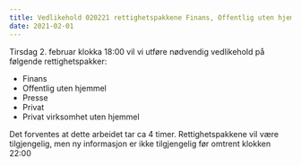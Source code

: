 ```yaml
---
title: Vedlikehold 020221 rettighetspakkene Finans, Offentlig uten hjemmel, privat med oppgaver og privat 
date: 2021-02-01
---
```


Tirsdag 2. februar klokka 18:00 vil vi utføre nødvendig vedlikehold på følgende rettighetspakker:
 * Finans
 * Offentlig uten hjemmel
 * Presse
 * Privat
 * Privat virksomhet uten hjemmel

Det forventes at dette arbeidet tar ca 4 timer. Rettighetspakkene vil være tilgjengelig, men ny informasjon er ikke tilgjengelig før omtrent klokken 22:00
